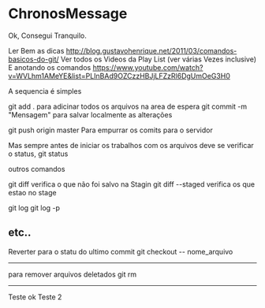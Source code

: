 ChronosMessage
==============

Ok, Consegui Tranquilo.

Ler Bem as dicas
http://blog.gustavohenrique.net/2011/03/comandos-basicos-do-git/
Ver todos os Videos da Play List (ver várias Vezes inclusive) E anotando os comandos
https://www.youtube.com/watch?v=WVLhm1AMeYE&list=PLInBAd9OZCzzHBJjLFZzRl6DgUmOeG3H0

A sequencia é simples

git add .				para adicinar todos os arquivos na area de espera
git commit -m "Mensagem"	para salvar localmente as alterações

git push origin master		Para empurrar os comits para o servidor


Mas sempre antes de iniciar os trabalhos com os arquivos
deve se verificar o status, 
git status




outros comandos

git diff     verifica o que não foi salvo na Stagin
git diff --staged      verifica os que estao no stage 

git log
git log -p

etc..
------
Reverter para o statu do ultimo commit
git checkout -- nome_arquivo

---

para remover arquivos deletados 
git rm

---

Teste ok
Teste 2
